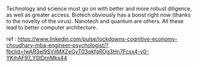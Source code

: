 Technology and science must go on with better and more robust diligence, as well as greater access. Biotech obviously has a boost right now (thanks to the novelty of the virus). Nanotech and quantum are others. All these lead to better computer architecture. 

ref : https://www.linkedin.com/pulse/lockdowns-cognitive-economy-choudhary-mba-engineer-psychologist/?fbclid=IwAR3eI9SViIMXZeGyT03qkfgROg3Hn7Fcsx4-y0-YKihAF97_YStDrnMks44
